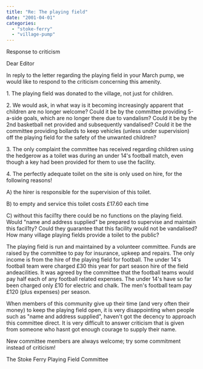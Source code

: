 ```yaml
---
title: "Re: The playing field"
date: "2001-04-01"
categories: 
  - "stoke-ferry"
  - "village-pump"
---
```


Response to criticism

Dear Editor

In reply to the letter regarding the playing field in your March pump, we would like to respond to the criticism concerning this amenity.

1\. The playing field was donated to the village, not just for children.

2\. We would ask, in what way is it becoming increasingly apparent that children are no longer welcome? Could it be by the committee providing 5-a-side goals, which are no longer there due to vandalism? Could it be by the 2nd basketball net provided and subsequently vandalised? Could it be the committee providing bollards to keep vehicles (unless under supervision) off the playing field for the safety of the unwanted children?

3\. The only complaint the committee has received regarding children using the hedgerow as a toilet was during an under 14's football match, even though a key had been provided for them to use the facility.

4\. The perfectly adequate toilet on the site is only used on hire, for the following reasons!

A) the hirer is responsible for the supervision of this toilet.

B) to empty and service this toilet costs £17.60 each time

C) without this facil1ty there could be no functions on the playing field. Would "name and address supplied" be prepared to supervise and maintain this facil1ty? Could they guarantee that this facility would not be vandalised? How many village playing fields provide a toilet to the public?

The playing field is run and maintained by a volunteer committee. Funds are raised by the committee to pay for insurance, upkeep and repairs. The only income is from the hire of the playing field for football. The under 14's football team were charged £30 this year for part season hire of the field andeacilities. It was agreed by the committee that the football teams would pay half each of any football related expenses. The under 14's have so far been charged only £10 for electric and chalk. The men's football team pay £120 (plus expenses) per season.

When members of this community give up their time (and very often their money) to keep the playing field open, it is very disappointing when people such as "name and address supplied", haven't got the decency to approach this committee direct. It is very difficult to answer criticism that is given from someone who hasnt got enough courage to supply their name.

New committee members are always welcome; try some commitment instead of criticism!

The Stoke Ferry Playing Field Committee
